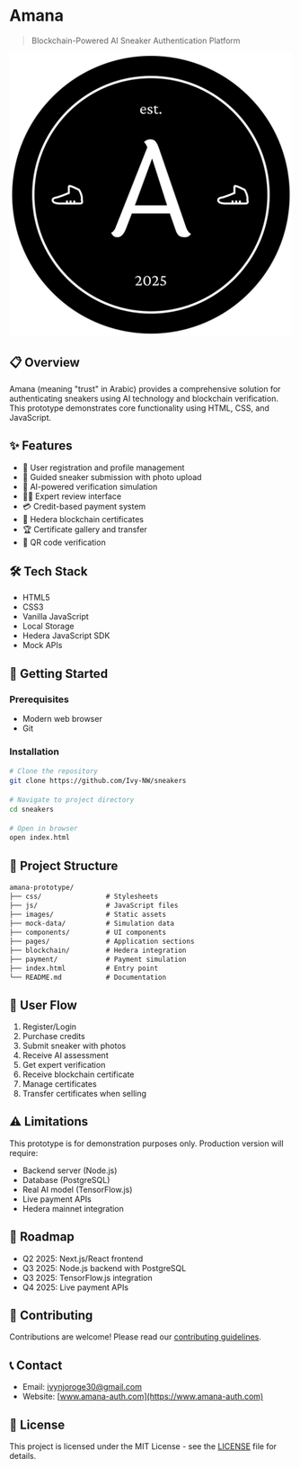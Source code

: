 # Amana

> Blockchain-Powered AI Sneaker Authentication Platform

![Amana Logo](./images/logo.png)

## 📋 Overview

Amana (meaning "trust" in Arabic) provides a comprehensive solution for authenticating sneakers using AI technology and blockchain verification. This prototype demonstrates core functionality using HTML, CSS, and JavaScript.

## ✨ Features

- 👤 User registration and profile management
- 📸 Guided sneaker submission with photo upload
- 🤖 AI-powered verification simulation
- 👨‍💼 Expert review interface
- 💳 Credit-based payment system
- 🔗 Hedera blockchain certificates
- 🏆 Certificate gallery and transfer
- 📱 QR code verification

## 🛠️ Tech Stack

- HTML5
- CSS3
- Vanilla JavaScript
- Local Storage
- Hedera JavaScript SDK
- Mock APIs

## 🚀 Getting Started

### Prerequisites

- Modern web browser
- Git

### Installation

```bash
# Clone the repository
git clone https://github.com/Ivy-NW/sneakers

# Navigate to project directory
cd sneakers

# Open in browser
open index.html
```

## 📁 Project Structure

```
amana-prototype/
├── css/                # Stylesheets
├── js/                 # JavaScript files
├── images/             # Static assets
├── mock-data/          # Simulation data
├── components/         # UI components
├── pages/              # Application sections
├── blockchain/         # Hedera integration
├── payment/            # Payment simulation
├── index.html          # Entry point
└── README.md           # Documentation
```

## 🔄 User Flow

1. Register/Login
2. Purchase credits
3. Submit sneaker with photos
4. Receive AI assessment
5. Get expert verification
6. Receive blockchain certificate
7. Manage certificates
8. Transfer certificates when selling

## ⚠️ Limitations

This prototype is for demonstration purposes only. Production version will require:
- Backend server (Node.js)
- Database (PostgreSQL)
- Real AI model (TensorFlow.js)
- Live payment APIs
- Hedera mainnet integration

## 📅 Roadmap

- Q2 2025: Next.js/React frontend
- Q3 2025: Node.js backend with PostgreSQL
- Q3 2025: TensorFlow.js integration
- Q4 2025: Live payment APIs

## 👥 Contributing

Contributions are welcome! Please read our [contributing guidelines](CONTRIBUTING.md).

## 📞 Contact

- Email: ivynjoroge30@gmail.com
- Website: [www.amana-auth.com](https://www.amana-auth.com)

## 📄 License

This project is licensed under the MIT License - see the [LICENSE](LICENSE) file for details.
